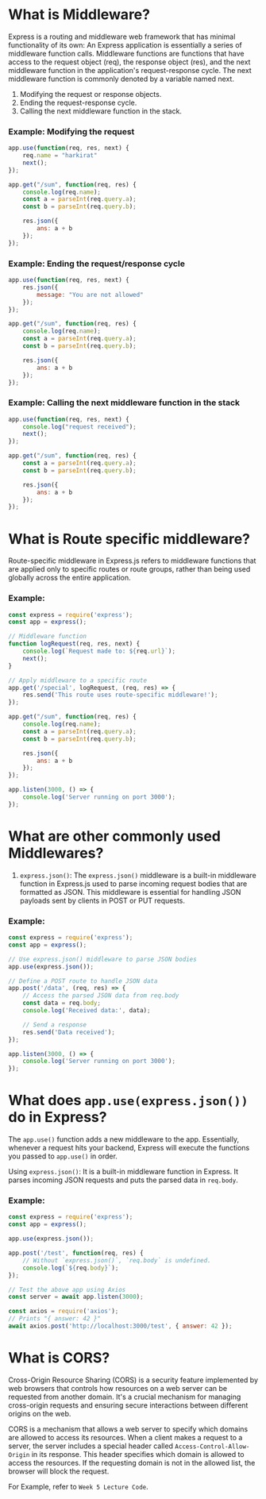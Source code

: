 # What is Middleware?

Express is a routing and middleware web framework that has minimal functionality of its own: An Express application is essentially a series of middleware function calls. Middleware functions are functions that have access to the request object (req), the response object (res), and the next middleware function in the application's request-response cycle. The next middleware function is commonly denoted by a variable named next.

1. Modifying the request or response objects.
2. Ending the request-response cycle.
3. Calling the next middleware function in the stack.

### Example: Modifying the request

```javascript
app.use(function(req, res, next) {
    req.name = "harkirat"
    next();
});

app.get("/sum", function(req, res) {
    console.log(req.name);
    const a = parseInt(req.query.a);
    const b = parseInt(req.query.b);

    res.json({
        ans: a + b
    });
});
```

### Example: Ending the request/response cycle

```javascript
app.use(function(req, res, next) {
    res.json({
        message: "You are not allowed"
    });
});

app.get("/sum", function(req, res) {
    console.log(req.name);
    const a = parseInt(req.query.a);
    const b = parseInt(req.query.b);

    res.json({
        ans: a + b
    });
});
```

### Example: Calling the next middleware function in the stack

```javascript
app.use(function(req, res, next) {
    console.log("request received");
    next();
});

app.get("/sum", function(req, res) {
    const a = parseInt(req.query.a);
    const b = parseInt(req.query.b);

    res.json({
        ans: a + b
    });
});
```

# What is Route specific middleware?

Route-specific middleware in Express.js refers to middleware functions that are applied only to specific routes or route groups, rather than being used globally across the entire application.

### Example:

```javascript
const express = require('express');
const app = express();

// Middleware function
function logRequest(req, res, next) {
    console.log(`Request made to: ${req.url}`);
    next();
}

// Apply middleware to a specific route
app.get('/special', logRequest, (req, res) => {
    res.send('This route uses route-specific middleware!');
});

app.get("/sum", function(req, res) {
    console.log(req.name);
    const a = parseInt(req.query.a);
    const b = parseInt(req.query.b);

    res.json({
        ans: a + b
    });
});

app.listen(3000, () => {
    console.log('Server running on port 3000');
});
```

# What are other commonly used Middlewares?

1. `express.json()`: The `express.json()` middleware is a built-in middleware function in Express.js used to parse incoming request bodies that are formatted as JSON. This middleware is essential for handling JSON payloads sent by clients in POST or PUT requests.

### Example:

```javascript
const express = require('express');
const app = express();

// Use express.json() middleware to parse JSON bodies
app.use(express.json());

// Define a POST route to handle JSON data
app.post('/data', (req, res) => {
    // Access the parsed JSON data from req.body
    const data = req.body;
    console.log('Received data:', data);

    // Send a response
    res.send('Data received');
});

app.listen(3000, () => {
    console.log('Server running on port 3000');
});
```

# What does `app.use(express.json())` do in Express?

The `app.use()` function adds a new middleware to the app. Essentially, whenever a request hits your backend, Express will execute the functions you passed to `app.use()` in order.

Using `express.json()`:
It is a built-in middleware function in Express. It parses incoming JSON requests and puts the parsed data in `req.body`.

### Example:

```javascript
const express = require('express');
const app = express();

app.use(express.json());

app.post('/test', function(req, res) {
    // Without `express.json()`, `req.body` is undefined.
    console.log(`${req.body}`);
});

// Test the above app using Axios
const server = await app.listen(3000);

const axios = require('axios');
// Prints "{ answer: 42 }"
await axios.post('http://localhost:3000/test', { answer: 42 });
```

# What is CORS?

Cross-Origin Resource Sharing (CORS) is a security feature implemented by web browsers that controls how resources on a web server can be requested from another domain. It's a crucial mechanism for managing cross-origin requests and ensuring secure interactions between different origins on the web.

CORS is a mechanism that allows a web server to specify which domains are allowed to access its resources. When a client makes a request to a server, the server includes a special header called `Access-Control-Allow-Origin` in its response. This header specifies which domain is allowed to access the resources. If the requesting domain is not in the allowed list, the browser will block the request.

For Example, refer to `Week 5 Lecture Code`.
